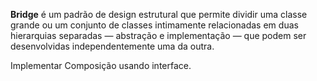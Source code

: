 **Bridge** é um padrão de design estrutural que permite dividir uma classe grande ou um conjunto de classes intimamente relacionadas em duas hierarquias separadas — abstração e implementação — que podem ser desenvolvidas independentemente uma da outra.

Implementar Composição usando interface.

